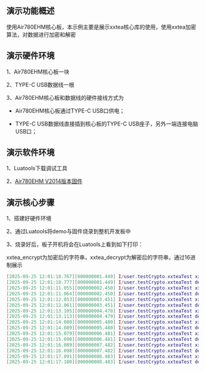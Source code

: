 ## 演示功能概述

使用Air780EHM核心板，本示例主要是展示xxtea核心库的使用，使用xxtea加密算法，对数据进行加密和解密


## 演示硬件环境

1、Air780EHM核心板一块

2、TYPE-C USB数据线一根

3、Air780EHM核心板和数据线的硬件接线方式为

- Air780EHM核心板通过TYPE-C USB口供电；

- TYPE-C USB数据线直接插到核心板的TYPE-C USB座子，另外一端连接电脑USB口；


## 演示软件环境

1、Luatools下载调试工具

2、[Air780EHM V2014版本固件](https://docs.openluat.com/air780epm/luatos/firmware/version/)

## 演示核心步骤

1、搭建好硬件环境

2、通过Luatools将demo与固件烧录到整机开发板中

3、烧录好后，板子开机将会在Luatools上看到如下打印：

xxtea_encrypt为加密后的字符串，xxtea_decrypt为解密后的字符串，通过16进制展示

```lua
[2025-09-25 12:01:10.767][000000001.449] I/user.testCrypto.xxteaTest xxtea_encrypt: 4088CEEE2EDF81BE3DCDC5FAB6D20925 32
[2025-09-25 12:01:10.777][000000001.449] I/user.testCrypto.xxteaTest decrypt_data: 48656C6C6F20576F726C6421 24
[2025-09-25 12:01:11.055][000000002.450] I/user.testCrypto.xxteaTest xxtea_encrypt: 4088CEEE2EDF81BE3DCDC5FAB6D20925 32
[2025-09-25 12:01:11.064][000000002.450] I/user.testCrypto.xxteaTest decrypt_data: 48656C6C6F20576F726C6421 24
[2025-09-25 12:01:12.053][000000003.451] I/user.testCrypto.xxteaTest xxtea_encrypt: 4088CEEE2EDF81BE3DCDC5FAB6D20925 32
[2025-09-25 12:01:12.061][000000003.451] I/user.testCrypto.xxteaTest decrypt_data: 48656C6C6F20576F726C6421 24
[2025-09-25 12:01:13.105][000000004.478] I/user.testCrypto.xxteaTest xxtea_encrypt: 4088CEEE2EDF81BE3DCDC5FAB6D20925 32
[2025-09-25 12:01:13.113][000000004.479] I/user.testCrypto.xxteaTest decrypt_data: 48656C6C6F20576F726C6421 24
[2025-09-25 12:01:14.080][000000005.480] I/user.testCrypto.xxteaTest xxtea_encrypt: 4088CEEE2EDF81BE3DCDC5FAB6D20925 32
[2025-09-25 12:01:14.089][000000005.480] I/user.testCrypto.xxteaTest decrypt_data: 48656C6C6F20576F726C6421 24
[2025-09-25 12:01:15.079][000000006.481] I/user.testCrypto.xxteaTest xxtea_encrypt: 4088CEEE2EDF81BE3DCDC5FAB6D20925 32
[2025-09-25 12:01:15.090][000000006.481] I/user.testCrypto.xxteaTest decrypt_data: 48656C6C6F20576F726C6421 24
[2025-09-25 12:01:16.089][000000007.482] I/user.testCrypto.xxteaTest xxtea_encrypt: 4088CEEE2EDF81BE3DCDC5FAB6D20925 32
[2025-09-25 12:01:16.098][000000007.482] I/user.testCrypto.xxteaTest decrypt_data: 48656C6C6F20576F726C6421 24
[2025-09-25 12:01:17.091][000000008.483] I/user.testCrypto.xxteaTest xxtea_encrypt: 4088CEEE2EDF81BE3DCDC5FAB6D20925 32
[2025-09-25 12:01:17.100][000000008.483] I/user.testCrypto.xxteaTest decrypt_data: 48656C6C6F20576F726C6421 24


```

